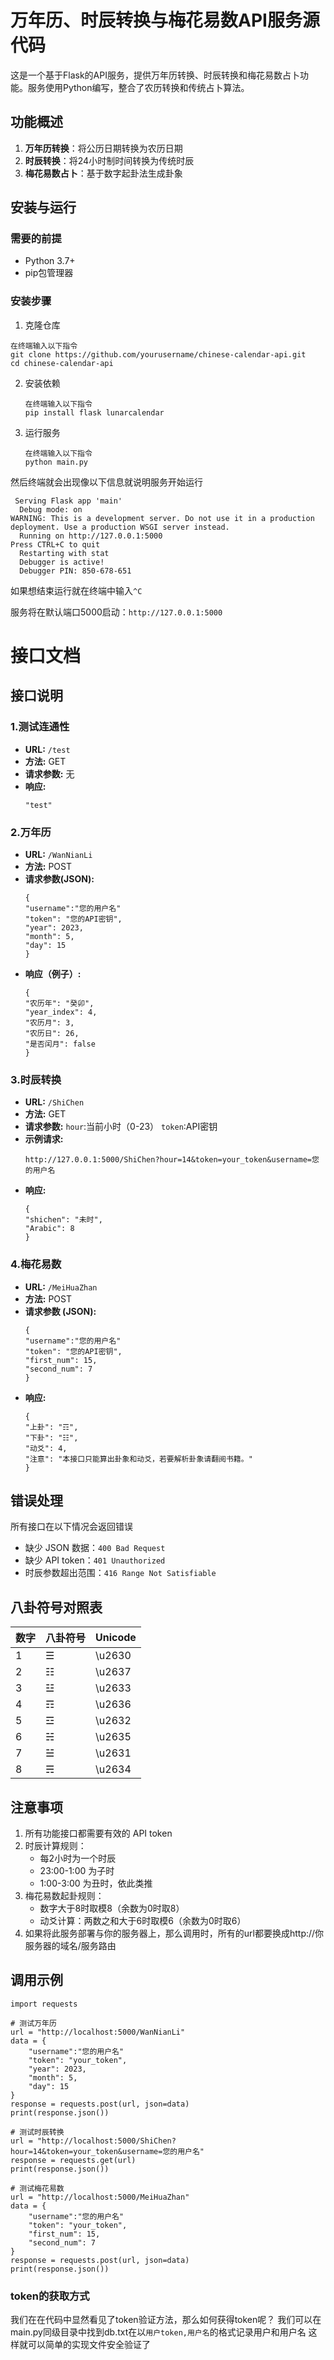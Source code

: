 # 万年历、时辰转换与梅花易数API服务源代码

这是一个基于Flask的API服务，提供万年历转换、时辰转换和梅花易数占卜功能。服务使用Python编写，整合了农历转换和传统占卜算法。

## 功能概述
1. **万年历转换**：将公历日期转换为农历日期
2. **时辰转换**：将24小时制时间转换为传统时辰
3. **梅花易数占卜**：基于数字起卦法生成卦象

## 安装与运行

### 需要的前提
* Python 3.7+
* pip包管理器

### 安装步骤
1. 克隆仓库
  ```
  在终端输入以下指令
  git clone https://github.com/yourusername/chinese-calendar-api.git
  cd chinese-calendar-api
  ```
2. 安装依赖
    ```
    在终端输入以下指令
    pip install flask lunarcalendar
    ```
3. 运行服务
    ```
    在终端输入以下指令
    python main.py
    ```
然后终端就会出现像以下信息就说明服务开始运行
```
 Serving Flask app 'main'
  Debug mode: on
WARNING: This is a development server. Do not use it in a production deployment. Use a production WSGI server instead.
  Running on http://127.0.0.1:5000
Press CTRL+C to quit
  Restarting with stat
  Debugger is active!
  Debugger PIN: 850-678-651
```
如果想结束运行就在终端中输入`^C`

服务将在默认端口5000启动：`http://127.0.0.1:5000`

# 接口文档

## 接口说明
### 1.测试连通性
* **URL:** `/test`
* **方法:** GET
* **请求参数:** 无
* **响应:**
    ```
    "test"
    ```
### 2.万年历
* **URL:** `/WanNianLi`
* **方法:** POST
* **请求参数(JSON):**
    ```
  {
  "username":"您的用户名"
  "token": "您的API密钥",
  "year": 2023,
  "month": 5,
  "day": 15
  }
    ```
* **响应（例子）:**
    ```
  {
  "农历年": "癸卯",
  "year_index": 4,
  "农历月": 3,
  "农历日": 26,
  "是否闰月": false
  }
    ```
### 3.时辰转换
* **URL:** `/ShiChen`
* **方法:** GET
* **请求参数:**
    `hour`:当前小时（0-23）
    `token`:API密钥
* **示例请求:**
    ```
    http://127.0.0.1:5000/ShiChen?hour=14&token=your_token&username=您的用户名
    ```
* **响应:**
    ```
  {
  "shichen": "未时",
  "Arabic": 8
  }
    ```
### 4.梅花易数
* **URL:** `/MeiHuaZhan`
* **方法:** POST
* **请求参数 (JSON):**
    ```
  {
  "username":"您的用户名"
  "token": "您的API密钥",
  "first_num": 15,
  "second_num": 7
  }
    ```
* **响应:**
    ```
  {
  "上卦": "☶",
  "下卦": "☷",
  "动爻": 4,
  "注意": "本接口只能算出卦象和动爻，若要解析卦象请翻阅书籍。"
  }
    ```

## 错误处理

所有接口在以下情况会返回错误
* 缺少 JSON 数据：`400 Bad Request`
* 缺少 API token：`401 Unauthorized`
* 时辰参数超出范围：`416 Range Not Satisfiable`

## 八卦符号对照表
| 数字 | 八卦符号 | Unicode |
| ---- | -------- | ------- |
| 1    | ☰       | \u2630  |
| 2    | ☷       | \u2637  |
| 3    | ☳       | \u2633  |
| 4    | ☶       | \u2636  |
| 5    | ☲       | \u2632  |
| 6    | ☵       | \u2635  |
| 7    | ☱       | \u2631  |
| 8    | ☴       | \u2634  |

## 注意事项
1. 所有功能接口都需要有效的 API token
2. 时辰计算规则：
    * 每2小时为一个时辰
    * 23:00-1:00 为子时
    * 1:00-3:00 为丑时，依此类推
3. 梅花易数起卦规则：
    * 数字大于8时取模8（余数为0时取8）
    * 动爻计算：两数之和大于6时取模6（余数为0时取6）
4. 如果将此服务部署与你的服务器上，那么调用时，所有的url都要换成http://你服务器的域名/服务路由

## 调用示例
```
import requests

# 测试万年历
url = "http://localhost:5000/WanNianLi"
data = {
    "username":"您的用户名"
    "token": "your_token",
    "year": 2023,
    "month": 5,
    "day": 15
}
response = requests.post(url, json=data)
print(response.json())

# 测试时辰转换
url = "http://localhost:5000/ShiChen?hour=14&token=your_token&username=您的用户名"
response = requests.get(url)
print(response.json())

# 测试梅花易数
url = "http://localhost:5000/MeiHuaZhan"
data = {
    "username":"您的用户名"
    "token": "your_token",
    "first_num": 15,
    "second_num": 7
}
response = requests.post(url, json=data)
print(response.json())
```

### token的获取方式
我们在在代码中显然看见了token验证方法，那么如何获得token呢？
我们可以在main.py同级目录中找到db.txt在以`用户token,用户名`的格式记录用户和用户名
这样就可以简单的实现文件安全验证了
